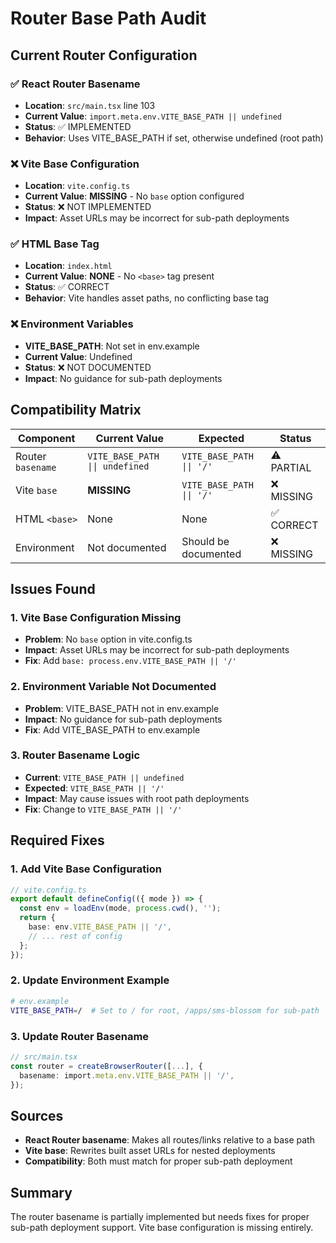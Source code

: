 # Router Base Path Audit

## Current Router Configuration

### ✅ React Router Basename
- **Location**: `src/main.tsx` line 103
- **Current Value**: `import.meta.env.VITE_BASE_PATH || undefined`
- **Status**: ✅ IMPLEMENTED
- **Behavior**: Uses VITE_BASE_PATH if set, otherwise undefined (root path)

### ❌ Vite Base Configuration
- **Location**: `vite.config.ts`
- **Current Value**: **MISSING** - No `base` option configured
- **Status**: ❌ NOT IMPLEMENTED
- **Impact**: Asset URLs may be incorrect for sub-path deployments

### ✅ HTML Base Tag
- **Location**: `index.html`
- **Current Value**: **NONE** - No `<base>` tag present
- **Status**: ✅ CORRECT
- **Behavior**: Vite handles asset paths, no conflicting base tag

### ❌ Environment Variables
- **VITE_BASE_PATH**: Not set in env.example
- **Current Value**: Undefined
- **Status**: ❌ NOT DOCUMENTED
- **Impact**: No guidance for sub-path deployments

## Compatibility Matrix

| Component | Current Value | Expected | Status |
|-----------|---------------|----------|---------|
| Router `basename` | `VITE_BASE_PATH \|\| undefined` | `VITE_BASE_PATH \|\| '/'` | ⚠️ PARTIAL |
| Vite `base` | **MISSING** | `VITE_BASE_PATH \|\| '/'` | ❌ MISSING |
| HTML `<base>` | None | None | ✅ CORRECT |
| Environment | Not documented | Should be documented | ❌ MISSING |

## Issues Found

### 1. Vite Base Configuration Missing
- **Problem**: No `base` option in vite.config.ts
- **Impact**: Asset URLs may be incorrect for sub-path deployments
- **Fix**: Add `base: process.env.VITE_BASE_PATH || '/'`

### 2. Environment Variable Not Documented
- **Problem**: VITE_BASE_PATH not in env.example
- **Impact**: No guidance for sub-path deployments
- **Fix**: Add VITE_BASE_PATH to env.example

### 3. Router Basename Logic
- **Current**: `VITE_BASE_PATH || undefined`
- **Expected**: `VITE_BASE_PATH || '/'`
- **Impact**: May cause issues with root path deployments
- **Fix**: Change to `VITE_BASE_PATH || '/'`

## Required Fixes

### 1. Add Vite Base Configuration
```typescript
// vite.config.ts
export default defineConfig(({ mode }) => {
  const env = loadEnv(mode, process.cwd(), '');
  return {
    base: env.VITE_BASE_PATH || '/',
    // ... rest of config
  };
});
```

### 2. Update Environment Example
```bash
# env.example
VITE_BASE_PATH=/  # Set to / for root, /apps/sms-blossom for sub-path
```

### 3. Update Router Basename
```typescript
// src/main.tsx
const router = createBrowserRouter([...], {
  basename: import.meta.env.VITE_BASE_PATH || '/',
});
```

## Sources

- **React Router basename**: Makes all routes/links relative to a base path
- **Vite base**: Rewrites built asset URLs for nested deployments
- **Compatibility**: Both must match for proper sub-path deployment

## Summary

The router basename is partially implemented but needs fixes for proper sub-path deployment support. Vite base configuration is missing entirely.
